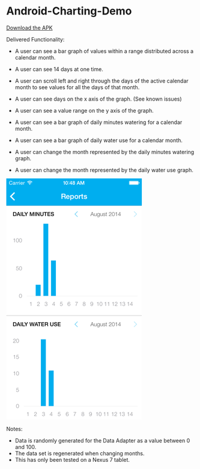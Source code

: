Android-Charting-Demo
=====================

[Download the APK](https://github.com/scottbyrns/Android-Charting-Demo/blob/master/app/app-release.apk?raw=true)


Delivered Functionality: 

* A user can see a bar graph of values within a range distributed across a calendar month. 
* A user can see 14 days at one time. 
* A user can scroll left and right through the days of the active calendar month to see values for all the days of that month. 
* A user can see days on the x axis of the graph. (See known issues) 
* A user can see a value range on the y axis of the graph. 

* A user can see a bar graph of daily minutes watering for a calendar month. 
* A user can see a bar graph of daily water use for a calendar month. 
* A user can change the month represented by the daily minutes watering graph. 
* A user can change the month represented by the daily water use graph. 

![alt text](https://raw.githubusercontent.com/scottbyrns/Android-Charting-Demo/master/iOS%20Screenshot.png "Original Screenshot")

Notes:

* Data is randomly generated for the Data Adapter as a value between 0 and 100.
* The data set is regenerated when changing months. 
* This has only been tested on a Nexus 7 tablet.
